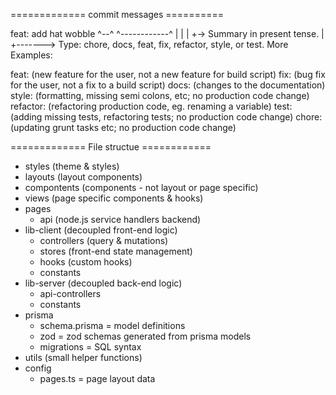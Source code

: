 ============= commit messages ==========

feat: add hat wobble
^--^ ^------------^
| |
| +-> Summary in present tense.
|
+-------> Type: chore, docs, feat, fix, refactor, style, or test.
More Examples:

feat: (new feature for the user, not a new feature for build script)
fix: (bug fix for the user, not a fix to a build script)
docs: (changes to the documentation)
style: (formatting, missing semi colons, etc; no production code change)
refactor: (refactoring production code, eg. renaming a variable)
test: (adding missing tests, refactoring tests; no production code change)
chore: (updating grunt tasks etc; no production code change)

============= File structue ============

- styles (theme & styles)
- layouts (layout components)
- compontents (components - not layout or page specific)
- views (page specific components & hooks)
- pages
  - api (node.js service handlers backend)
- lib-client (decoupled front-end logic)
  - controllers (query & mutations)
  - stores (front-end state management)
  - hooks (custom hooks)
  - constants
- lib-server (decoupled back-end logic)
  - api-controllers
  - constants
- prisma
  - schema.prisma = model definitions
  - zod = zod schemas generated from prisma models
  - migrations = SQL syntax
- utils (small helper functions)
- config 
  - pages.ts = page layout data
